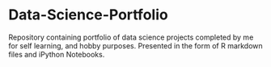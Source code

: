 # Data-Science-Portfolio

Repository containing portfolio of data science projects completed by me for self learning, and hobby purposes. Presented in the form of R markdown files and iPython Notebooks.

    
